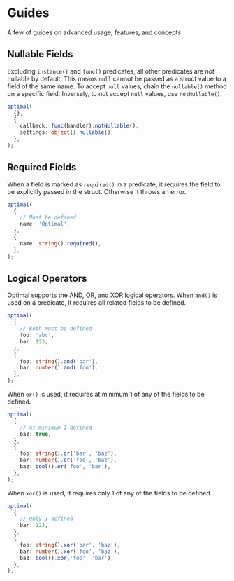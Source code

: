 # Guides

A few of guides on advanced usage, features, and concepts.

## Nullable Fields

Excluding `instance()` and `func()` predicates, all other predicates are _not_ nullable by default.
This means `null` cannot be passed as a struct value to a field of the same name. To accept `null`
values, chain the `nullable()` method on a specific field. Inversely, to not accept `null` values,
use `notNullable()`.

```ts
optimal(
  {},
  {
    callback: func(handler).notNullable(),
    settings: object().nullable(),
  },
);
```

## Required Fields

When a field is marked as `required()` in a predicate, it requires the field to be explicitly passed
in the struct. Otherwise it throws an error.

```ts
optimal(
  {
    // Must be defined
    name: 'Optimal',
  },
  {
    name: string().required(),
  },
);
```

## Logical Operators

Optimal supports the AND, OR, and XOR logical operators. When `and()` is used on a predicate, it
requires all related fields to be defined.

```ts
optimal(
  {
    // Both must be defined
    foo: 'abc',
    bar: 123,
  },
  {
    foo: string().and('bar'),
    bar: number().and('foo'),
  },
);
```

When `or()` is used, it requires at minimum 1 of any of the fields to be defined.

```ts
optimal(
  {
    // At minimum 1 defined
    baz: true,
  },
  {
    foo: string().or('bar', 'baz'),
    bar: number().or('foo', 'baz'),
    baz: bool().or('foo', 'bar'),
  },
);
```

When `xor()` is used, it requires only 1 of any of the fields to be defined.

```ts
optimal(
  {
    // Only 1 defined
    bar: 123,
  },
  {
    foo: string().xor('bar', 'baz'),
    bar: number().xor('foo', 'baz'),
    baz: bool().xor('foo', 'bar'),
  },
);
```
